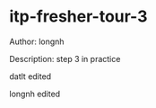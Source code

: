 # itp-fresher-tour-3

Author: longnh

Description: step 3 in practice

datlt edited

longnh edited













